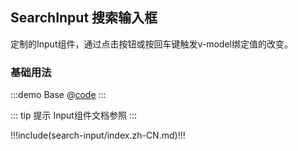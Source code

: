 ## SearchInput 搜索输入框

定制的Input组件，通过点击按钮或按回车键触发v-model绑定值的改变。

### 基础用法

:::demo Base
@[code](../.vuepress/demo/search-input/Base.vue)
:::

::: tip 提示
Input组件文档参照 <ui-lib-link component="Input"></ui-lib-link>
:::


!!!include(search-input/index.zh-CN.md)!!!